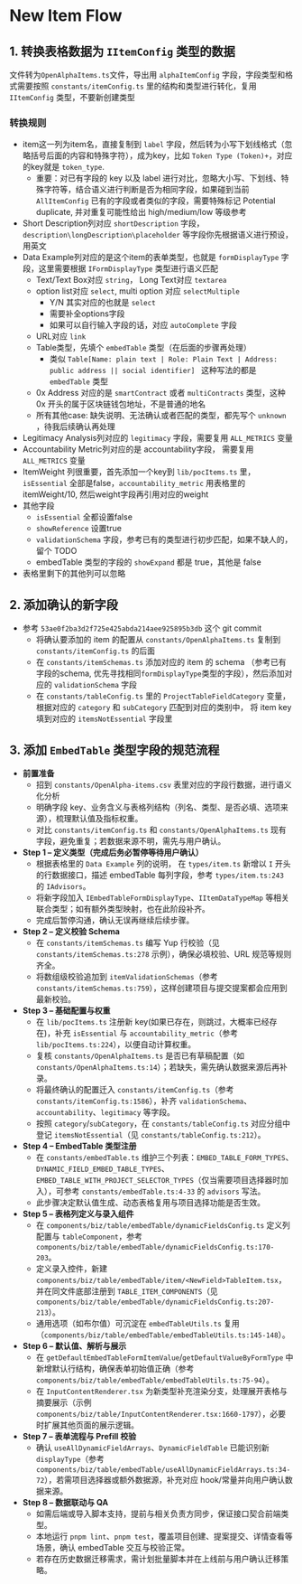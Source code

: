 # New Item Flow

## 1. 转换表格数据为 `IItemConfig` 类型的数据

文件转为`OpenAlphaItems.ts`文件，导出用 `alphaItemConfig` 字段，字段类型和格式需要按照 `constants/itemConfig.ts` 里的结构和类型进行转化，复用 `IItemConfig` 类型，不要新创建类型

### 转换规则
- item这一列为item名，直接复制到 `label` 字段，然后转为小写下划线格式（忽略括号后面的内容和特殊字符），成为key，比如 `Token Type (Token)+`，对应的key就是 `token_type`.
  - 重要：对已有字段的 key 以及 label 进行对比，忽略大小写、下划线、特殊字符等，结合语义进行判断是否为相同字段，如果碰到当前 `AllItemConfig` 已有的字段或者类似的字段，需要特殊标记 Potential duplicate, 并对重复可能性给出 high/medium/low 等级参考
- Short Description列对应 `shortDescription` 字段，`description\longDescription\placeholder` 等字段你先根据语义进行预设，用英文
- Data Example列对应的是这个item的表单类型，也就是 `formDisplayType` 字段，这里需要根据 `IFormDisplayType` 类型进行语义匹配
  - Text/Text Box对应 `string`， Long Text对应 `textarea`
  - option list对应 `select`, multi option 对应 `selectMultiple`
    - Y/N 其实对应的也就是 `select`
    - 需要补全options字段
    - 如果可以自行输入字段的话，对应 `autoComplete` 字段
  - URL对应 `link`
  - Table类型，先填个 `embedTable` 类型（在后面的步骤再处理）
    - 类似 `Table[Name: plain text | Role: Plain Text | Address: public address || social identifier] ` 这种写法的都是 `embedTable` 类型
  - 0x Address 对应的是 `smartContract` 或者 `multiContracts` 类型，这种 0x 开头的属于区块链钱包地址，不是普通的地名
  - 所有其他case: 缺失说明、无法确认或者匹配的类型，都先写个 `unknown` ，待我后续确认再处理
- Legitimacy Analysis列对应的 `legitimacy` 字段，需要复用 `ALL_METRICS` 变量
- Accountability Metric列对应的是 accountability字段， 需要复用 `ALL_METRICS` 变量
- ItemWeight 列很重要，首先添加一个key到 `lib/pocItems.ts` 里，`isEssential` 全部是false，`accountability_metric` 用表格里的itemWeight/10, 然后weight字段再引用对应的weight
- 其他字段
  - `isEssential` 全都设置false
  - `showReference` 设置true
  - `validationSchema` 字段，参考已有的类型进行初步匹配，如果不缺人的，留个 TODO
  - embedTable 类型的字段的 `showExpand` 都是 true，其他是 false
- 表格里剩下的其他列可以忽略

## 2. 添加确认的新字段
- 参考 `53ae0f2ba3d2f725e425abda214aee925895b3db` 这个 git commit
  - 将确认要添加的 item 的配置从 `constants/OpenAlphaItems.ts` 复制到 `constants/itemConfig.ts` 的后面
  - 在 `constants/itemSchemas.ts` 添加对应的 item 的 schema （参考已有字段的schema, 优先寻找相同`formDisplayType`类型的字段），然后添加对应的 `validationSchema` 字段
  - 在 `constants/tableConfig.ts` 里的 `ProjectTableFieldCategory` 变量，根据对应的 `category` 和 `subCategory` 匹配到对应的类别中， 将 item key 填到对应的 `itemsNotEssential` 字段里

## 3. 添加 `EmbedTable` 类型字段的规范流程
- **前置准备**
  - 招到 `constants/OpenAlpha-items.csv` 表里对应的字段行数据，进行语义化分析
  - 明确字段 key、业务含义与表格列结构（列名、类型、是否必填、选项来源），梳理默认值及指标权重。
  - 对比 `constants/itemConfig.ts` 和 `constants/OpenAlphaItems.ts` 现有字段，避免重复；若数据来源不明，需先与用户确认。
- **Step 1 – 定义类型（完成后务必暂停等待用户确认）**
  - 根据表格里的 `Data Example` 列的说明， 在 `types/item.ts` 新增以 `I` 开头的行数据接口，描述 embedTable 每列字段，参考 `types/item.ts:243` 的 `IAdvisors`。
  - 将新字段加入 `IEmbedTableFormDisplayType`、`IItemDataTypeMap` 等相关联合类型；如有额外类型映射，也在此阶段补齐。
  - 完成后暂停沟通，确认无误再继续后续步骤。
- **Step 2 – 定义校验 Schema**
  - 在 `constants/itemSchemas.ts` 编写 Yup 行校验（见 `constants/itemSchemas.ts:278` 示例），确保必填校验、URL 规范等规则齐全。
  - 将数组级校验追加到 `itemValidationSchemas`（参考 `constants/itemSchemas.ts:759`），这样创建项目与提交提案都会应用到最新校验。
- **Step 3 – 基础配置与权重**
  - 在 `lib/pocItems.ts` 注册新 key(如果已存在，则跳过，大概率已经存在)，补充 `isEssential` 与 `accountability_metric`（参考 `lib/pocItems.ts:224`），以便自动计算权重。
  - 复核 `constants/OpenAlphaItems.ts` 是否已有草稿配置（如 `constants/OpenAlphaItems.ts:14`）；若缺失，需先确认数据来源后再补录。
  - 将最终确认的配置迁入 `constants/itemConfig.ts`（参考 `constants/itemConfig.ts:1586`），补齐 `validationSchema`、`accountability`、`legitimacy` 等字段。
  - 按照 `category`/`subCategory`，在 `constants/tableConfig.ts` 对应分组中登记 `itemsNotEssential`（见 `constants/tableConfig.ts:212`）。
- **Step 4 – EmbedTable 类型注册**
  - 在 `constants/embedTable.ts` 维护三个列表：`EMBED_TABLE_FORM_TYPES`、`DYNAMIC_FIELD_EMBED_TABLE_TYPES`、`EMBED_TABLE_WITH_PROJECT_SELECTOR_TYPES`（仅当需要项目选择器时加入），可参考 `constants/embedTable.ts:4-33` 的 `advisors` 写法。
  - 此步骤决定默认值生成、动态表格复用与项目选择功能是否生效。
- **Step 5 – 表格列定义与录入组件**
  - 在 `components/biz/table/embedTable/dynamicFieldsConfig.ts` 定义列配置与 `tableComponent`，参考 `components/biz/table/embedTable/dynamicFieldsConfig.ts:170-203`。
  - 定义录入控件，新建 `components/biz/table/embedTable/item/<NewField>TableItem.tsx`，并在同文件底部注册到 `TABLE_ITEM_COMPONENTS`（见 `components/biz/table/embedTable/dynamicFieldsConfig.ts:207-213`）。
  - 通用选项（如布尔值）可沉淀在 `embedTableUtils.ts` 复用（`components/biz/table/embedTable/embedTableUtils.ts:145-148`）。
- **Step 6 – 默认值、解析与展示**
  - 在 `getDefaultEmbedTableFormItemValue`/`getDefaultValueByFormType` 中新增默认行结构，确保表单初始值正确（参考 `components/biz/table/embedTable/embedTableUtils.ts:75-94`）。
  - 在 `InputContentRenderer.tsx` 为新类型补充渲染分支，处理展开表格与摘要展示（示例 `components/biz/table/InputContentRenderer.tsx:1660-1797`），必要时扩展其他页面的展示逻辑。
- **Step 7 – 表单流程与 Prefill 校验**
  - 确认 `useAllDynamicFieldArrays`、`DynamicFieldTable` 已能识别新 `displayType`（参考 `components/biz/table/embedTable/useAllDynamicFieldArrays.ts:34-72`），若需项目选择器或额外数据源，补充对应 hook/常量并向用户确认数据来源。
- **Step 8 – 数据联动与 QA**
  - 如需后端或导入脚本支持，提前与相关负责方同步，保证接口契合前端类型。
  - 本地运行 `pnpm lint`、`pnpm test`，覆盖项目创建、提案提交、详情查看等场景，确认 embedTable 交互与校验正常。
  - 若存在历史数据迁移需求，需计划批量脚本并在上线前与用户确认迁移策略。
